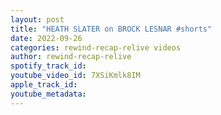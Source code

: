 ```yaml
---
layout: post
title: "HEATH SLATER on BROCK LESNAR #shorts"
date: 2022-09-26
categories: rewind-recap-relive videos
author: rewind-recap-relive
spotify_track_id: 
youtube_video_id: 7XSiKmlk8IM
apple_track_id: 
youtube_metadata: 
---
```

